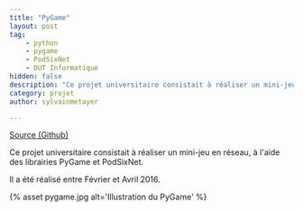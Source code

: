 ```yaml
---
title: "PyGame"
layout: post
tag: 
    - python
    - pygame
    - PodSixNet
    - DUT Informatique
hidden: false
description: "Ce projet universitaire consistait à réaliser un mini-jeu en réseau, à l'aide des librairies PyGame et PodSixNet."
category: projet
author: sylvainmetayer

---
```


[Source (Github)](https://github.com/sylvainmetayer/pygame)

Ce projet universitaire consistait à réaliser un mini-jeu en réseau, à l'aide des librairies PyGame et PodSixNet.

Il a été réalisé entre Février et Avril 2016.

{% asset pygame.jpg alt='Illustration du PyGame' %}
